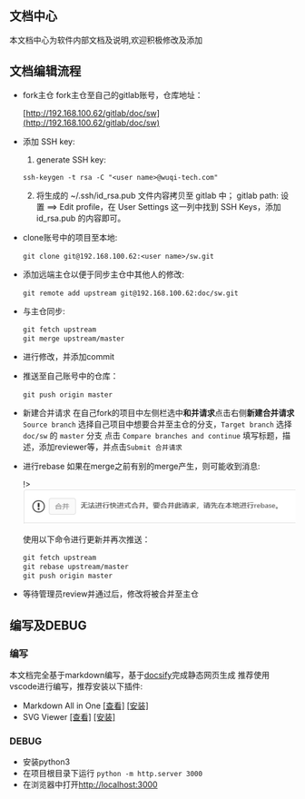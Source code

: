 ## 文档中心

  本文档中心为软件内部文档及说明,欢迎积极修改及添加

## 文档编辑流程

  - fork主仓
    fork主仓至自己的gitlab账号，仓库地址：

    [http://192.168.100.62/gitlab/doc/sw](http://192.168.100.62/gitlab/doc/sw)

  - 添加 SSH key: 

    1. generate SSH key:

    ```shell
    ssh-keygen -t rsa -C "<user name>@wuqi-tech.com"
    ```

    2. 将生成的 ~/.ssh/id_rsa.pub 文件内容拷贝至 gitlab 中； gitlab path: 设置 ==> Edit profile，在 User Settings 这一列中找到 SSH Keys，添加 id_rsa.pub 的内容即可。

  - clone账号中的项目至本地:

    ```git clone git@192.168.100.62:<user name>/sw.git```

  - 添加远端主仓以便于同步主仓中其他人的修改:

    ```git remote add upstream git@192.168.100.62:doc/sw.git```

  - 与主仓同步:

    ```shell
    git fetch upstream
    git merge upstream/master
    ```

  - 进行修改，并添加commit

  - 推送至自己账号中的仓库：

    ```git push origin master```

  - 新建合并请求
    在自己fork的项目中左侧栏选中**和并请求**点击右侧**新建合并请求**
    `Source branch` 选择自己项目中想要合并至主仓的分支，`Target branch` 选择 `doc/sw` 的 `master` 分支
    点击 `Compare branches and continue` 填写标题，描述，添加reviewer等，并点击`Submit 合并请求`

  - 进行rebase
    如果在merge之前有别的merge产生，则可能收到消息:

    !> ![](README.assets/need_rebase.png)

    使用以下命令进行更新并再次推送：

    ```shell
    git fetch upstream
    git rebase upstream/master
    git push origin master
    ```

  - 等待管理员review并通过后，修改将被合并至主仓

## 编写及DEBUG

  ### 编写

  本文档完全基于markdown编写，基于[docsify](https://docsify.js.org/#/zh-cn/)完成静态网页生成
  推荐使用vscode进行编写，推荐安装以下插件:

  * Markdown All in One [[查看]](https://marketplace.visualstudio.com/items?itemName=yzhang.markdown-all-in-one) [[安装]](vscode:extension/yzhang.markdown-all-in-one)
  * SVG Viewer [[查看]](https://marketplace.visualstudio.com/items?itemName=cssho.vscode-svgviewer) [[安装]](vscode:extension/cssho.vscode-svgviewer)

  ### DEBUG

  - 安装python3
  - 在项目根目录下运行 ```python -m http.server 3000```
  - 在浏览器中打开[http://localhost:3000](http://localhost:3000)
